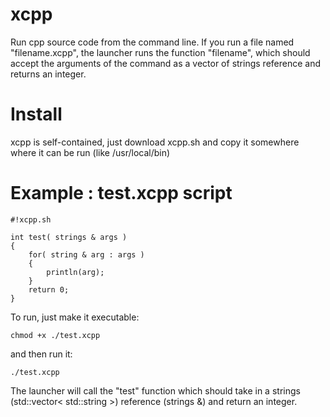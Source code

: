 # xcpp
Run cpp source code from the command line. If you run a file named "filename.xcpp", the launcher runs the function "filename", which should accept the arguments of the command as a vector of strings reference and returns an integer.

# Install
xcpp is self-contained, just download xcpp.sh and copy it somewhere where it can be run (like /usr/local/bin)

# Example :  test.xcpp script
    #!xcpp.sh
        
    int test( strings & args )
    {
        for( string & arg : args )
        {
            println(arg);
        }
        return 0;
    }

To run, just make it executable:

    chmod +x ./test.xcpp

and then run it:

    ./test.xcpp

The launcher will call the "test" function which should take in a strings (std::vector< std::string >) reference (strings &) and return an integer.

